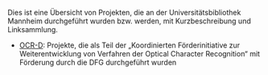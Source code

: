 Dies ist eine Übersicht von Projekten, die an der Universitätsbibliothek Mannheim durchgeführt wurden bzw. werden, mit Kurzbeschreibung und Linksammlung.

- [OCR-D](OCR-D): Projekte, die als Teil der „Koordinierten Förderinitiative zur Weiterentwicklung von Verfahren der Optical Character Recognition“ mit Förderung durch die DFG durchgeführt wurden

